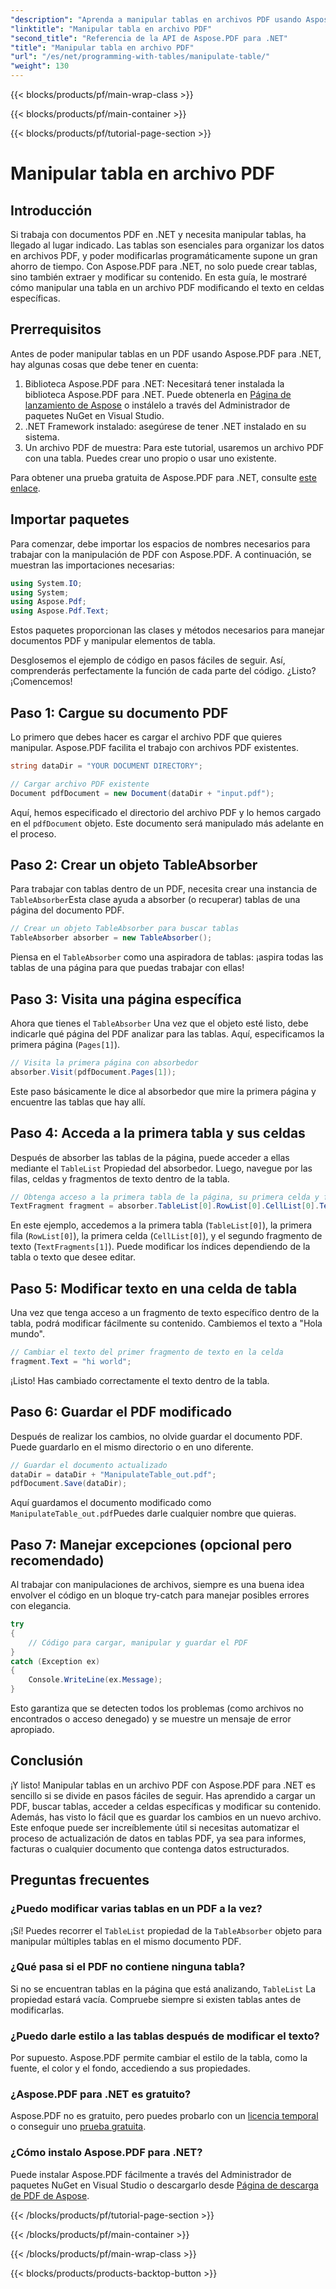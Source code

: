 ```yaml
---
"description": "Aprenda a manipular tablas en archivos PDF usando Aspose.PDF para .NET con un tutorial paso a paso, que incluye ejemplos de código y mejores prácticas."
"linktitle": "Manipular tabla en archivo PDF"
"second_title": "Referencia de la API de Aspose.PDF para .NET"
"title": "Manipular tabla en archivo PDF"
"url": "/es/net/programming-with-tables/manipulate-table/"
"weight": 130
---
```


{{< blocks/products/pf/main-wrap-class >}}

{{< blocks/products/pf/main-container >}}

{{< blocks/products/pf/tutorial-page-section >}}

# Manipular tabla en archivo PDF

## Introducción

Si trabaja con documentos PDF en .NET y necesita manipular tablas, ha llegado al lugar indicado. Las tablas son esenciales para organizar los datos en archivos PDF, y poder modificarlas programáticamente supone un gran ahorro de tiempo. Con Aspose.PDF para .NET, no solo puede crear tablas, sino también extraer y modificar su contenido. En esta guía, le mostraré cómo manipular una tabla en un archivo PDF modificando el texto en celdas específicas.

## Prerrequisitos

Antes de poder manipular tablas en un PDF usando Aspose.PDF para .NET, hay algunas cosas que debe tener en cuenta:

1. Biblioteca Aspose.PDF para .NET: Necesitará tener instalada la biblioteca Aspose.PDF para .NET. Puede obtenerla en [Página de lanzamiento de Aspose](https://releases.aspose.com/pdf/net/) o instálelo a través del Administrador de paquetes NuGet en Visual Studio.
2. .NET Framework instalado: asegúrese de tener .NET instalado en su sistema.
3. Un archivo PDF de muestra: Para este tutorial, usaremos un archivo PDF con una tabla. Puedes crear uno propio o usar uno existente.

Para obtener una prueba gratuita de Aspose.PDF para .NET, consulte [este enlace](https://releases.aspose.com/).

## Importar paquetes

Para comenzar, debe importar los espacios de nombres necesarios para trabajar con la manipulación de PDF con Aspose.PDF. A continuación, se muestran las importaciones necesarias:

```csharp
using System.IO;
using System;
using Aspose.Pdf;
using Aspose.Pdf.Text;
```

Estos paquetes proporcionan las clases y métodos necesarios para manejar documentos PDF y manipular elementos de tabla.

Desglosemos el ejemplo de código en pasos fáciles de seguir. Así, comprenderás perfectamente la función de cada parte del código. ¿Listo? ¡Comencemos!

## Paso 1: Cargue su documento PDF

Lo primero que debes hacer es cargar el archivo PDF que quieres manipular. Aspose.PDF facilita el trabajo con archivos PDF existentes.

```csharp
string dataDir = "YOUR DOCUMENT DIRECTORY";

// Cargar archivo PDF existente
Document pdfDocument = new Document(dataDir + "input.pdf");
```

Aquí, hemos especificado el directorio del archivo PDF y lo hemos cargado en el `pdfDocument` objeto. Este documento será manipulado más adelante en el proceso.

## Paso 2: Crear un objeto TableAbsorber

Para trabajar con tablas dentro de un PDF, necesita crear una instancia de `TableAbsorber`Esta clase ayuda a absorber (o recuperar) tablas de una página del documento PDF.

```csharp
// Crear un objeto TableAbsorber para buscar tablas
TableAbsorber absorber = new TableAbsorber();
```

Piensa en el `TableAbsorber` como una aspiradora de tablas: ¡aspira todas las tablas de una página para que puedas trabajar con ellas!

## Paso 3: Visita una página específica

Ahora que tienes el `TableAbsorber` Una vez que el objeto esté listo, debe indicarle qué página del PDF analizar para las tablas. Aquí, especificamos la primera página (`Pages[1]`).

```csharp
// Visita la primera página con absorbedor
absorber.Visit(pdfDocument.Pages[1]);
```

Este paso básicamente le dice al absorbedor que mire la primera página y encuentre las tablas que hay allí.

## Paso 4: Acceda a la primera tabla y sus celdas

Después de absorber las tablas de la página, puede acceder a ellas mediante el `TableList` Propiedad del absorbedor. Luego, navegue por las filas, celdas y fragmentos de texto dentro de la tabla.

```csharp
// Obtenga acceso a la primera tabla de la página, su primera celda y fragmentos de texto que contiene.
TextFragment fragment = absorber.TableList[0].RowList[0].CellList[0].TextFragments[1];
```

En este ejemplo, accedemos a la primera tabla (`TableList[0]`), la primera fila (`RowList[0]`), la primera celda (`CellList[0]`), y el segundo fragmento de texto (`TextFragments[1]`). Puede modificar los índices dependiendo de la tabla o texto que desee editar.

## Paso 5: Modificar texto en una celda de tabla

Una vez que tenga acceso a un fragmento de texto específico dentro de la tabla, podrá modificar fácilmente su contenido. Cambiemos el texto a "Hola mundo".

```csharp
// Cambiar el texto del primer fragmento de texto en la celda
fragment.Text = "hi world";
```

¡Listo! Has cambiado correctamente el texto dentro de la tabla.

## Paso 6: Guardar el PDF modificado

Después de realizar los cambios, no olvide guardar el documento PDF. Puede guardarlo en el mismo directorio o en uno diferente.

```csharp
// Guardar el documento actualizado
dataDir = dataDir + "ManipulateTable_out.pdf";
pdfDocument.Save(dataDir);
```

Aquí guardamos el documento modificado como `ManipulateTable_out.pdf`Puedes darle cualquier nombre que quieras.

## Paso 7: Manejar excepciones (opcional pero recomendado)

Al trabajar con manipulaciones de archivos, siempre es una buena idea envolver el código en un bloque try-catch para manejar posibles errores con elegancia.

```csharp
try
{
    // Código para cargar, manipular y guardar el PDF
}
catch (Exception ex)
{
    Console.WriteLine(ex.Message);
}
```

Esto garantiza que se detecten todos los problemas (como archivos no encontrados o acceso denegado) y se muestre un mensaje de error apropiado.

## Conclusión

¡Y listo! Manipular tablas en un archivo PDF con Aspose.PDF para .NET es sencillo si se divide en pasos fáciles de seguir. Has aprendido a cargar un PDF, buscar tablas, acceder a celdas específicas y modificar su contenido. Además, has visto lo fácil que es guardar los cambios en un nuevo archivo. Este enfoque puede ser increíblemente útil si necesitas automatizar el proceso de actualización de datos en tablas PDF, ya sea para informes, facturas o cualquier documento que contenga datos estructurados.

## Preguntas frecuentes

### ¿Puedo modificar varias tablas en un PDF a la vez?  
¡Sí! Puedes recorrer el `TableList` propiedad de la `TableAbsorber` objeto para manipular múltiples tablas en el mismo documento PDF.

### ¿Qué pasa si el PDF no contiene ninguna tabla?  
Si no se encuentran tablas en la página que está analizando, `TableList` La propiedad estará vacía. Compruebe siempre si existen tablas antes de modificarlas.

### ¿Puedo darle estilo a las tablas después de modificar el texto?  
Por supuesto. Aspose.PDF permite cambiar el estilo de la tabla, como la fuente, el color y el fondo, accediendo a sus propiedades.

### ¿Aspose.PDF para .NET es gratuito?  
Aspose.PDF no es gratuito, pero puedes probarlo con un [licencia temporal](https://purchase.aspose.com/temporary-license/) o conseguir uno [prueba gratuita](https://releases.aspose.com/).

### ¿Cómo instalo Aspose.PDF para .NET?  
Puede instalar Aspose.PDF fácilmente a través del Administrador de paquetes NuGet en Visual Studio o descargarlo desde [Página de descarga de PDF de Aspose](https://releases.aspose.com/pdf/net/).

{{< /blocks/products/pf/tutorial-page-section >}}

{{< /blocks/products/pf/main-container >}}

{{< /blocks/products/pf/main-wrap-class >}}

{{< blocks/products/products-backtop-button >}}